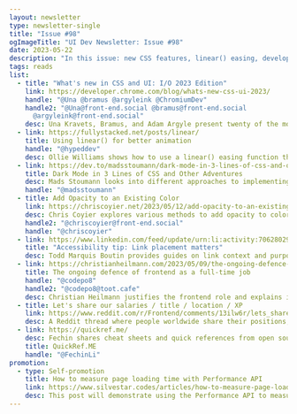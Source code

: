 ```yaml
---
layout: newsletter
type: newsletter-single
title: "Issue #98"
ogImageTitle: "UI Dev Newsletter: Issue #98"
date: 2023-05-22
description: "In this issue: new CSS features, linear() easing, developer salaries worldwide, and more."
tags: reads
list:
  - title: "What's new in CSS and UI: I/O 2023 Edition"
    link: https://developer.chrome.com/blog/whats-new-css-ui-2023/
    handle: "@Una @bramus @argyleink @ChromiumDev"
    handle2: "@Una@front-end.social @bramus@front-end.social
      @argyleink@front-end.social"
    desc: Una Kravets, Bramus, and Adam Argyle present twenty of the most exciting and impactful features that landed recently or are coming soon.
  - link: https://fullystacked.net/posts/linear/
    title: Using linear() for better animation
    handle: "@hypeddev"
    desc: Ollie Williams shows how to use a linear() easing function that interpolates linearly between multiple points.
  - link: https://dev.to/madsstoumann/dark-mode-in-3-lines-of-css-and-other-adventures-1ljj
    title: Dark Mode in 3 Lines of CSS and Other Adventures
    desc: Mads Stoumann looks into different approaches to implementing dark mode, including new CSS features allowing you to ditch JavaScript.
    handle: "@madsstoumann"
  - title: Add Opacity to an Existing Color
    link: https://chriscoyier.net/2023/05/12/add-opacity-to-an-existing-color/
    desc: Chris Coyier explores various methods to add opacity to color in CSS, including HEX codes with transparency values, HSL and HDR color modes, relative color syntax, and color-mix() function.
    handle2: "@chriscoyier@front-end.social"
    handle: "@chriscoyier"
  - link: https://www.linkedin.com/feed/update/urn:li:activity:7062802975521456130/
    title: "Accessibility tip: Link placement matters"
    desc: Todd Marquis Boutin provides guides on link context and purpose.
  - link: https://christianheilmann.com/2023/05/09/the-ongoing-defence-of-frontend-as-a-full-time-job/
    title: The ongoing defence of frontend as a full-time job
    handle: "@codepo8"
    handle2: "@codepo8@toot.cafe"
    desc: Christian Heilmann justifies the frontend role and explains its responsibilities in depth.
  - title: Let's share our salaries / title / location / XP
    link: https://www.reddit.com/r/Frontend/comments/13ilw6r/lets_share_our_salaries_title_location_xp/?sort=top
    desc: A Reddit thread where people worldwide share their positions, experience, residency, and salary.
  - link: https://quickref.me/
    desc: Fechin shares cheat sheets and quick references from open source angels, including HTML, CSS, JavaScript, ChatGPT, etc.
    title: QuickRef.ME
    handle: "@FechinLi"
promotion:
  - type: Self-promotion
    title: How to measure page loading time with Performance API
    link: https://www.silvestar.codes/articles/how-to-measure-page-loading-time-with-performance-api/
    desc: This post will demonstrate using the Performance API to measure page loading time.
---
```

